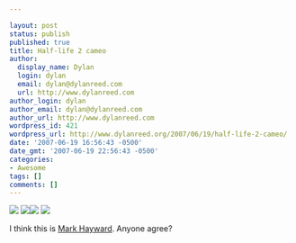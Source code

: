 ```yaml
---

layout: post
status: publish
published: true
title: Half-life 2 cameo
author:
  display_name: Dylan
  login: dylan
  email: dylan@dylanreed.com
  url: http://www.dylanreed.com
author_login: dylan
author_email: dylan@dylanreed.com
author_url: http://www.dylanreed.com
wordpress_id: 421
wordpress_url: http://www.dylanreed.org/2007/06/19/half-life-2-cameo/
date: '2007-06-19 16:56:43 -0500'
date_gmt: '2007-06-19 22:56:43 -0500'
categories:
- Awesome
tags: []
comments: []
---
```


 [![][1]][2] [![][3]][2][![][4]][2] [![][5]][2]

   [1]: http://half-life2.com/img/main04/main04_06.jpg
   [2]: http://half-life2.com/
   [3]: http://half-life2.com/img/main04/main04_07.jpg
   [4]: http://half-life2.com/img/main04/main04_10.jpg
   [5]: http://half-life2.com/img/main04/main04_11.jpg

I think this is [Mark Hayward][6]. Anyone agree?

   [6]: http://www.markhaywardismyhero.com/

